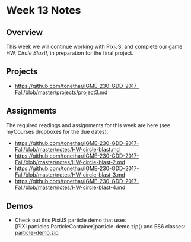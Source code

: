 # Week 13 Notes

## Overview
This week we will continue working with PixiJS, and complete our game HW, *Circle Blast!*, in preparation for the final project.

## Projects
- https://github.com/tonethar/IGME-230-GDD-2017-Fall/blob/master/projects/project3.md

## Assignments
The required readings and assignments for this week are here (see myCourses dropboxes for the due dates):

- https://github.com/tonethar/IGME-230-GDD-2017-Fall/blob/master/notes/HW-circle-blast.md
- https://github.com/tonethar/IGME-230-GDD-2017-Fall/blob/master/notes/HW-circle-blast-2.md
- https://github.com/tonethar/IGME-230-GDD-2017-Fall/blob/master/notes/HW-circle-blast-3.md
- https://github.com/tonethar/IGME-230-GDD-2017-Fall/blob/master/notes/HW-circle-blast-4.md

## Demos
- Check out this PixiJS particle demo that uses [PIXI.particles.ParticleContainer]particle-demo.zip() and ES6 classes: [particle-demo.zip](../other-files/particle-demo.zip)
